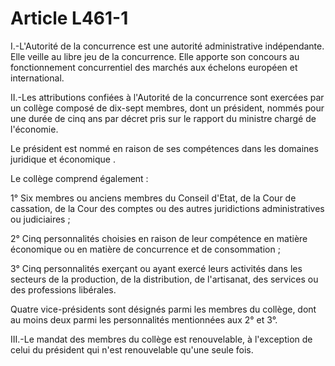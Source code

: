 # Article L461-1

I.-L'Autorité de la concurrence est une autorité administrative indépendante. Elle veille au libre jeu de la concurrence. Elle apporte son concours au fonctionnement concurrentiel des marchés aux échelons européen et international.

II.-Les attributions confiées à l'Autorité de la concurrence sont exercées par un collège composé de dix-sept membres, dont un président, nommés pour une durée de cinq ans par décret pris sur le rapport du ministre chargé de l'économie.

Le président est nommé en raison de ses compétences dans les domaines juridique et économique            .

Le collège comprend également :

1° Six membres ou anciens membres du Conseil d'Etat, de la Cour de cassation, de la Cour des comptes ou des autres juridictions administratives ou judiciaires ;

2° Cinq personnalités choisies en raison de leur compétence en matière économique ou en matière de concurrence et de consommation ;

3° Cinq personnalités exerçant ou ayant exercé leurs activités dans les secteurs de la production, de la distribution, de l'artisanat, des services ou des professions libérales.

Quatre vice-présidents sont désignés parmi les membres du collège, dont au moins deux parmi les personnalités mentionnées aux 2° et 3°.

III.-Le mandat des membres du collège est renouvelable, à l'exception de celui du président qui n'est renouvelable qu'une seule fois.
